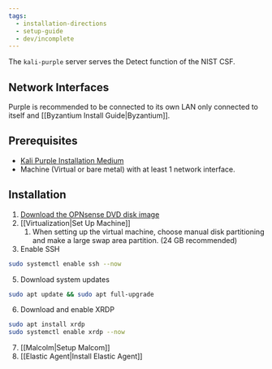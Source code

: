 ```yaml
---
tags:
  - installation-directions
  - setup-guide
  - dev/incomplete
---
```

The `kali-purple` server serves the Detect function of the NIST CSF.

## Network Interfaces
Purple is recommended to be connected to its own LAN only connected to itself and [[Byzantium Install Guide|Byzantium]].

## Prerequisites
- [Kali Purple Installation Medium](https://www.kali.org/get-kali/#kali-installer-images)
- Machine (Virtual or bare metal) with at least 1 network interface.

## Installation
1. [Download the OPNsense DVD disk image](https://opnsense.org/download/)
2. [[Virtualization|Set Up Machine]]
	1. When setting up the virtual machine, choose manual disk partitioning and make a large swap area partition. (24 GB recommended)
3. Enable SSH 
``` bash
sudo systemctl enable ssh --now
```
5. Download system updates
``` bash
sudo apt update && sudo apt full-upgrade
```
6. Download and enable XRDP
``` bash
sudo apt install xrdp
sudo systemctl enable xrdp --now
```
7. [[Malcolm|Setup Malcom]]
8. [[Elastic Agent|Install Elastic Agent]]